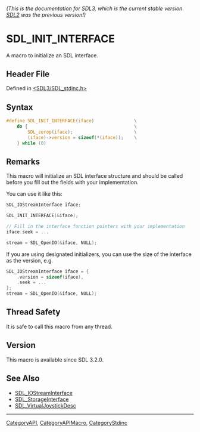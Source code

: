 ###### (This is the documentation for SDL3, which is the current stable version. [SDL2](https://wiki.libsdl.org/SDL2/) was the previous version!)
# SDL_INIT_INTERFACE

A macro to initialize an SDL interface.

## Header File

Defined in [<SDL3/SDL_stdinc.h>](https://github.com/libsdl-org/SDL/blob/main/include/SDL3/SDL_stdinc.h)

## Syntax

```c
#define SDL_INIT_INTERFACE(iface)               \
    do {                                        \
        SDL_zerop(iface);                       \
        (iface)->version = sizeof(*(iface));    \
    } while (0)
```

## Remarks

This macro will initialize an SDL interface structure and should be called
before you fill out the fields with your implementation.

You can use it like this:

```c
SDL_IOStreamInterface iface;

SDL_INIT_INTERFACE(&iface);

// Fill in the interface function pointers with your implementation
iface.seek = ...

stream = SDL_OpenIO(&iface, NULL);
```

If you are using designated initializers, you can use the size of the
interface as the version, e.g.

```c
SDL_IOStreamInterface iface = {
    .version = sizeof(iface),
    .seek = ...
};
stream = SDL_OpenIO(&iface, NULL);
```

## Thread Safety

It is safe to call this macro from any thread.

## Version

This macro is available since SDL 3.2.0.

## See Also

- [SDL_IOStreamInterface](SDL_IOStreamInterface)
- [SDL_StorageInterface](SDL_StorageInterface)
- [SDL_VirtualJoystickDesc](SDL_VirtualJoystickDesc)

----
[CategoryAPI](CategoryAPI), [CategoryAPIMacro](CategoryAPIMacro), [CategoryStdinc](CategoryStdinc)

